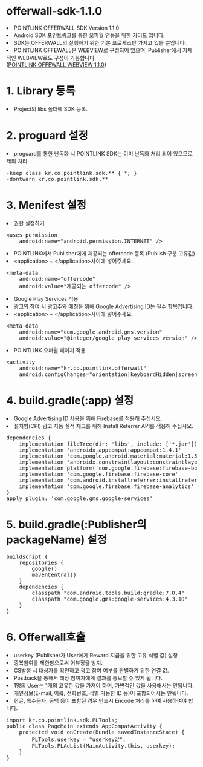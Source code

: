 # offerwall-sdk-1.1.0
<li>POINTLINK OFFERWALL SDK Version 1.1.0</li>
<li>Android SDK 포인트링크를 통한 오퍼월 연동을 위한 가이드 입니다.</li>
<li>SDK는 OFFERWALL의 실행하기 위한 기본 프로세스만 가지고 있을 뿐입니다.</li>
<li>POINTLINK OFFEWALL은 WEBVIEW로 구성되어 있으며, Publisher에서 자체적인 WEBVIEW로도 구성이 가능합니다.</li>
(<a href="https://github.com/pointlink2017/offerwall-sdk-1.1.0">POINTLINK OFFEWALL WEBVIEW 1.1.0</a>)

# 1. Library 등록
<li>Project의 libs 폴더에 SDK 등록.</li>

# 2. proguard 설정
<li>proguard를 통한 난독화 시 POINTLINK SDK는 이미 난독화 처리 되어 있으므로 제외 처리.</li>
<pre>-keep class kr.co.pointlink.sdk.** { *; }
-dontwarn kr.co.pointlink.sdk.**</pre>

# 3. Menifest 설정
<li>권한 설정하기</li>
<pre><span><</span>uses-permission 
    android:name="android.permission.INTERNET" /></pre>

<li>POINTLINK에서 Publisher에게 제공되는 offercode 등록 (Publish 구분 고유값)</li>
<li><span><</span>application> ~ <span><</span>/application>사이에 넣어주세요.</li>
<pre><span><</span>meta-data 
    android:name="offercode" 
    android:value="제공되는 offercode" /></pre>

<li>Google Play Services 적용</li> 
<li>광고의 참여 시 광고주와 매칭을 위해 Google Advertising ID는 필수 항목입니다.</li>
<li><span><</span>application> ~ <span><</span>/application>사이에 넣어주세요.</li>
<pre><span><</span>meta-data 
    android:name="com.google.android.gms.version" 
    android:value="@integer/google_play_services_version" /></pre>

<li>POINTLINK 오퍼월 페이지 적용</li>
<pre><span><</span>activity 
    android:name="kr.co.pointlink.offerwall" 
    android:configChanges="orientation|keyboardHidden|screenSize" /></pre>

# 4. build.gradle(:app) 설정
<li>Google Advertising ID 사용을 위해 Firebase를 적용해 주십시오.</li>
<li>설치형(CPI) 광고 자동 실적 체크를 위해 Install Referrer API를 적용해 주십시오.</li>
<pre>dependencies {
    implementation fileTree(dir: 'libs', include: ['*.jar'])
    implementation 'androidx.appcompat:appcompat:1.4.1'
    implementation 'com.google.android.material:material:1.5.0'
    implementation 'androidx.constraintlayout:constraintlayout:2.1.3'
    implementation platform('com.google.firebase:firebase-bom:28.4.0')
    implementation 'com.google.firebase:firebase-core'
    implementation 'com.android.installreferrer:installreferrer:2.2'
    implementation 'com.google.firebase:firebase-analytics'
}
apply plugin: 'com.google.gms.google-services'</pre>

# 5. build.gradle(:Publisher의 packageName) 설정
<pre>buildscript {
    repositories {
        google()
        mavenCentral()
    }
    dependencies {
        classpath "com.android.tools.build:gradle:7.0.4"
        classpath "com.google.gms:google-services:4.3.10"
    }
}</pre>

# 6. Offerwall호출
<li>userkey (Publisher가 User에게 Reward 지급을 위한 고유 식별 값) 설정</li>
<li>중복참여를 제한함으로써 어뷰징을 방지.</li>
<li>CS발생 시 대상자를 확인하고 광고 참여 여부를 판별하기 위한 연결 값.</li>
<li>Postback을 통해서 해당 참여자에게 결과를 통보할 수 있게 됩니다.</li>
<li>1명의 User는 1개의 고유한 값을 가져야 하며, 가변적인 값을 사용해서는 안됩니다.</li>
<li>개인정보(E-mail, 이름, 전화번호, 식별 가능한 ID 등)이 포함되어서는 안됩니다.</li>
<li>한글, 특수문자, 공백 등이 포함된 경우 반드시 Encode 처리를 하여 사용하여야 합니다.</li>
<pre>import kr.co.pointlink.sdk.PLTools;
public class PageMain extends AppCompatActivity {
    protected void onCreate(Bundle savedInstanceState) {
        PLTools.userkey = "userkey값";
        PLTools.PLAdList(MainActivity.this, userkey);
    }
}</pre>
